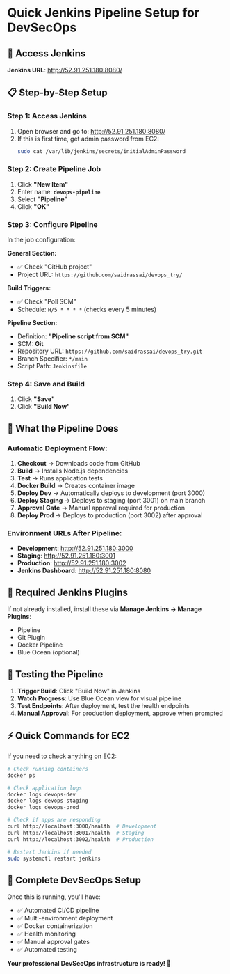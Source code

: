 # Quick Jenkins Pipeline Setup for DevSecOps

## 🎯 Access Jenkins
**Jenkins URL**: http://52.91.251.180:8080/

## 📋 Step-by-Step Setup

### Step 1: Access Jenkins
1. Open browser and go to: http://52.91.251.180:8080/
2. If this is first time, get admin password from EC2:
   ```bash
   sudo cat /var/lib/jenkins/secrets/initialAdminPassword
   ```

### Step 2: Create Pipeline Job
1. Click **"New Item"**
2. Enter name: **`devops-pipeline`**
3. Select **"Pipeline"**
4. Click **"OK"**

### Step 3: Configure Pipeline
In the job configuration:

**General Section:**
- ✅ Check "GitHub project" 
- Project URL: `https://github.com/saidrassai/devops_try/`

**Build Triggers:**
- ✅ Check "Poll SCM"
- Schedule: `H/5 * * * *` (checks every 5 minutes)

**Pipeline Section:**
- Definition: **"Pipeline script from SCM"**
- SCM: **Git**
- Repository URL: `https://github.com/saidrassai/devops_try.git`
- Branch Specifier: `*/main`
- Script Path: `Jenkinsfile`

### Step 4: Save and Build
1. Click **"Save"**
2. Click **"Build Now"**

## 🚀 What the Pipeline Does

### Automatic Deployment Flow:
1. **Checkout** → Downloads code from GitHub
2. **Build** → Installs Node.js dependencies  
3. **Test** → Runs application tests
4. **Docker Build** → Creates container image
5. **Deploy Dev** → Automatically deploys to development (port 3000)
6. **Deploy Staging** → Deploys to staging (port 3001) on main branch
7. **Approval Gate** → Manual approval required for production
8. **Deploy Prod** → Deploys to production (port 3002) after approval

### Environment URLs After Pipeline:
- **Development**: http://52.91.251.180:3000
- **Staging**: http://52.91.251.180:3001  
- **Production**: http://52.91.251.180:3002
- **Jenkins Dashboard**: http://52.91.251.180:8080

## 🔧 Required Jenkins Plugins

If not already installed, install these via **Manage Jenkins → Manage Plugins**:
- Pipeline
- Git Plugin  
- Docker Pipeline
- Blue Ocean (optional)

## 🎯 Testing the Pipeline

1. **Trigger Build**: Click "Build Now" in Jenkins
2. **Watch Progress**: Use Blue Ocean view for visual pipeline
3. **Test Endpoints**: After deployment, test the health endpoints
4. **Manual Approval**: For production deployment, approve when prompted

## ⚡ Quick Commands for EC2

If you need to check anything on EC2:

```bash
# Check running containers
docker ps

# Check application logs
docker logs devops-dev
docker logs devops-staging  
docker logs devops-prod

# Check if apps are responding
curl http://localhost:3000/health  # Development
curl http://localhost:3001/health  # Staging
curl http://localhost:3002/health  # Production

# Restart Jenkins if needed
sudo systemctl restart jenkins
```

## 🎉 Complete DevSecOps Setup

Once this is running, you'll have:
- ✅ Automated CI/CD pipeline
- ✅ Multi-environment deployment
- ✅ Docker containerization
- ✅ Health monitoring
- ✅ Manual approval gates
- ✅ Automated testing

**Your professional DevSecOps infrastructure is ready! 🚀**

